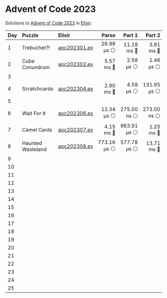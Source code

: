 # Advent of Code 2023

Solutions to [Advent of Code 2023](https://adventofcode.com/2023/) in [Elixir](https://elixir-lang.org/):

| Day  | Puzzle            | Elixir                                            |       Parse |      Part 1 |      Part 2 |      Total |
| :--- | :---------------- | :------------------------------------------------ | ----------: | ----------: | ----------: | ---------: |
| 1    | Trebuchet?!       | [aoc202301.ex](01_trebuchet/aoc202301.ex)         |  26.98 µs ⚪️ |  11.18 ms 🔵 |   3.91 ms 🔵 | 15.11 ms 🔵 |
| 2    | Cube Conundrum    | [aoc202302.ex](02_cube_conundrum/aoc202302.ex)    |   5.57 ms 🔵 |   2.58 µs ⚪️ |   1.46 µs ⚪️ |  5.57 ms 🔵 |
| 3    |                   |                                                   |             |             |             |            |
| 4    | Scratchcards      | [aoc202304.ex](04_scratchcards/aoc202304.ex)      |   2.90 ms 🔵 |   4.59 µs ⚪️ | 131.95 µs ⚪️ |  3.04 ms 🔵 |
| 5    |                   |                                                   |             |             |             |            |
| 6    | Wait For It       | [aoc202306.ex](06_wait_for_it/aoc202306.ex)       |  12.34 µs ⚪️ | 275.00 ns ⚪️ | 273.00 ns ⚪️ | 12.88 µs ⚪️ |
| 7    | Camel Cards       | [aoc202307.ex](07_camel_cards/aoc202307.ex)       |   4.15 ms 🔵 | 863.91 µs ⚪️ |   1.25 ms 🔵 |  6.26 ms 🔵 |
| 8    | Haunted Wasteland | [aoc202308.ex](08_haunted_wasteland/aoc202308.ex) | 773.16 µs ⚪️ | 577.78 µs ⚪️ |  13.71 ms 🔵 | 15.06 ms 🔵 |
| 9    |                   |                                                   |             |             |             |            |
| 10   |                   |                                                   |             |             |             |            |
| 11   |                   |                                                   |             |             |             |            |
| 12   |                   |                                                   |             |             |             |            |
| 13   |                   |                                                   |             |             |             |            |
| 14   |                   |                                                   |             |             |             |            |
| 15   |                   |                                                   |             |             |             |            |
| 16   |                   |                                                   |             |             |             |            |
| 17   |                   |                                                   |             |             |             |            |
| 18   |                   |                                                   |             |             |             |            |
| 19   |                   |                                                   |             |             |             |            |
| 20   |                   |                                                   |             |             |             |            |
| 21   |                   |                                                   |             |             |             |            |
| 22   |                   |                                                   |             |             |             |            |
| 23   |                   |                                                   |             |             |             |            |
| 24   |                   |                                                   |             |             |             |            |
| 25   |                   |                                                   |             |             |             |            |
